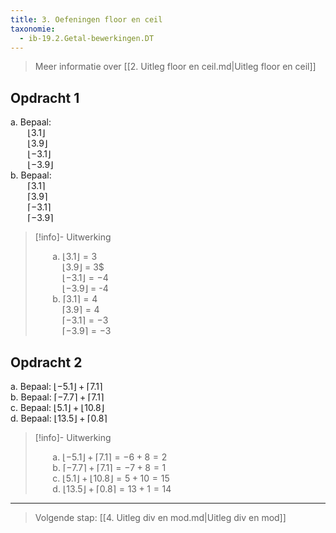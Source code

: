 ```yaml
---
title: 3. Oefeningen floor en ceil
taxonomie:
  - ib-19.2.Getal-bewerkingen.DT
---
```


> Meer informatie over [[2. Uitleg floor en ceil.md|Uitleg floor en ceil]]


## Opdracht 1

a. Bepaal: \
&nbsp;&nbsp;&nbsp;&nbsp;&nbsp;&nbsp;
$\lfloor 3.1 \rfloor$ \
&nbsp;&nbsp;&nbsp;&nbsp;&nbsp;&nbsp;
$\lfloor 3.9 \rfloor$ \
&nbsp;&nbsp;&nbsp;&nbsp;&nbsp;&nbsp;
$\lfloor -3.1 \rfloor$ \
&nbsp;&nbsp;&nbsp;&nbsp;&nbsp;&nbsp;
$\lfloor -3.9 \rfloor$ \
b. Bepaal: \
&nbsp;&nbsp;&nbsp;&nbsp;&nbsp;&nbsp;
$\lceil 3.1 \rceil$ \
&nbsp;&nbsp;&nbsp;&nbsp;&nbsp;&nbsp;
$\lceil 3.9 \rceil$ \
&nbsp;&nbsp;&nbsp;&nbsp;&nbsp;&nbsp;
$\lceil -3.1 \rceil$ \
&nbsp;&nbsp;&nbsp;&nbsp;&nbsp;&nbsp;
$\lceil -3.9 \rceil$

> [!info]- Uitwerking
>
> &nbsp;&nbsp;&nbsp;&nbsp;&nbsp;&nbsp;
> a. $\lfloor 3.1 \rfloor = 3$ \
> &nbsp;&nbsp;&nbsp;&nbsp;&nbsp;&nbsp;&nbsp;&nbsp;&nbsp;&nbsp;
> $\lfloor 3.9 \rfloor$ = 3$ \
> &nbsp;&nbsp;&nbsp;&nbsp;&nbsp;&nbsp;&nbsp;&nbsp;&nbsp;&nbsp;
> $\lfloor -3.1 \rfloor = -4$ \
> &nbsp;&nbsp;&nbsp;&nbsp;&nbsp;&nbsp;&nbsp;&nbsp;&nbsp;&nbsp;
> $\lfloor -3.9 \rfloor$ = -4 \
> &nbsp;&nbsp;&nbsp;&nbsp;&nbsp;&nbsp;
> b. $\lceil 3.1 \rceil = 4$ \
> &nbsp;&nbsp;&nbsp;&nbsp;&nbsp;&nbsp;&nbsp;&nbsp;&nbsp;&nbsp;
> $\lceil 3.9 \rceil = 4$ \
> &nbsp;&nbsp;&nbsp;&nbsp;&nbsp;&nbsp;&nbsp;&nbsp;&nbsp;&nbsp;
> $\lceil -3.1 \rceil = -3$ \
> &nbsp;&nbsp;&nbsp;&nbsp;&nbsp;&nbsp;&nbsp;&nbsp;&nbsp;&nbsp;
> $\lceil -3.9 \rceil = -3$

## Opdracht 2

a. Bepaal: $\lfloor -5.1 \rfloor + \lceil 7.1 \rceil$ \
b. Bepaal: $\lceil -7.7 \rceil + \lceil 7.1 \rceil$ \
c. Bepaal: $\lfloor 5.1 \rfloor + \lfloor 10.8 \rfloor$ \
d. Bepaal: $\lfloor 13.5 \rfloor + \lceil 0.8 \rceil$

> [!info]- Uitwerking
>
> &nbsp;&nbsp;&nbsp;&nbsp;&nbsp;&nbsp;
> a. $\lfloor -5.1 \rfloor + \lceil 7.1 \rceil= -6 + 8 = 2$ \
> &nbsp;&nbsp;&nbsp;&nbsp;&nbsp;&nbsp;
> b. $\lceil -7.7 \rceil + \lceil 7.1 \rceil = -7 + 8 = 1$ \
> &nbsp;&nbsp;&nbsp;&nbsp;&nbsp;&nbsp;
> c. $\lfloor 5.1 \rfloor + \lfloor 10.8 \rfloor = 5 + 10 = 15$ \
> &nbsp;&nbsp;&nbsp;&nbsp;&nbsp;&nbsp;
> d. $\lfloor 13.5 \rfloor + \lceil 0.8 \rceil = 13 + 1 = 14$

---

> Volgende stap: [[4. Uitleg div en mod.md|Uitleg div en mod]]
